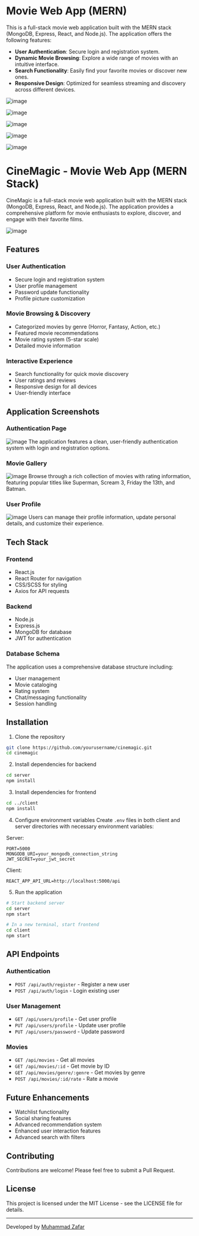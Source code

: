 # Movie Web App (MERN)

This is a full-stack movie web application built with the MERN stack (MongoDB, Express, React, and Node.js). The application offers the following features:

- **User Authentication**: Secure login and registration system.
- **Dynamic Movie Browsing**: Explore a wide range of movies with an intuitive interface.
- **Search Functionality**: Easily find your favorite movies or discover new ones.
- **Responsive Design**: Optimized for seamless streaming and discovery across different devices.
  
![image](https://github.com/user-attachments/assets/c6babb69-4460-4e51-a761-c999f17d79a3)

![image](https://github.com/user-attachments/assets/5a0cbabc-5709-45d8-8644-3352fc156c7e)

![image](https://github.com/user-attachments/assets/69915747-194c-4fc2-bf58-01a7db5ff67c)

![image](https://github.com/user-attachments/assets/19430d4d-314e-47d0-a0c9-5d18f3e5416b)

![image](https://github.com/user-attachments/assets/314dadc2-4176-417f-84e2-dac4cbc8595c)

# CineMagic - Movie Web App (MERN Stack)

CineMagic is a full-stack movie web application built with the MERN stack (MongoDB, Express, React, and Node.js). The application provides a comprehensive platform for movie enthusiasts to explore, discover, and engage with their favorite films.

![image](https://github.com/user-attachments/assets/5a0cbabc-5709-45d8-8644-3352fc156c7e)

## Features

### User Authentication
- Secure login and registration system
- User profile management
- Password update functionality
- Profile picture customization

### Movie Browsing & Discovery
- Categorized movies by genre (Horror, Fantasy, Action, etc.)
- Featured movie recommendations
- Movie rating system (5-star scale)
- Detailed movie information

### Interactive Experience
- Search functionality for quick movie discovery
- User ratings and reviews
- Responsive design for all devices
- User-friendly interface

## Application Screenshots

### Authentication Page
![image](https://github.com/user-attachments/assets/c6babb69-4460-4e51-a761-c999f17d79a3)
The application features a clean, user-friendly authentication system with login and registration options.

### Movie Gallery
![image](https://github.com/user-attachments/assets/5a0cbabc-5709-45d8-8644-3352fc156c7e)
Browse through a rich collection of movies with rating information, featuring popular titles like Superman, Scream 3, Friday the 13th, and Batman.

### User Profile
![image](https://github.com/user-attachments/assets/19430d4d-314e-47d0-a0c9-5d18f3e5416b)
Users can manage their profile information, update personal details, and customize their experience.

## Tech Stack

### Frontend
- React.js
- React Router for navigation
- CSS/SCSS for styling
- Axios for API requests

### Backend
- Node.js
- Express.js
- MongoDB for database
- JWT for authentication

### Database Schema
The application uses a comprehensive database structure including:
- User management
- Movie cataloging
- Rating system
- Chat/messaging functionality
- Session handling

## Installation

1. Clone the repository
```bash
git clone https://github.com/yourusername/cinemagic.git
cd cinemagic
```

2. Install dependencies for backend
```bash
cd server
npm install
```

3. Install dependencies for frontend
```bash
cd ../client
npm install
```

4. Configure environment variables
Create `.env` files in both client and server directories with necessary environment variables:

Server:
```
PORT=5000
MONGODB_URI=your_mongodb_connection_string
JWT_SECRET=your_jwt_secret
```

Client:
```
REACT_APP_API_URL=http://localhost:5000/api
```

5. Run the application
```bash
# Start backend server
cd server
npm start

# In a new terminal, start frontend
cd client
npm start
```

## API Endpoints

### Authentication
- `POST /api/auth/register` - Register a new user
- `POST /api/auth/login` - Login existing user

### User Management
- `GET /api/users/profile` - Get user profile
- `PUT /api/users/profile` - Update user profile
- `PUT /api/users/password` - Update password

### Movies
- `GET /api/movies` - Get all movies
- `GET /api/movies/:id` - Get movie by ID
- `GET /api/movies/genre/:genre` - Get movies by genre
- `POST /api/movies/:id/rate` - Rate a movie

## Future Enhancements

- Watchlist functionality
- Social sharing features
- Advanced recommendation system
- Enhanced user interaction features
- Advanced search with filters

## Contributing
Contributions are welcome! Please feel free to submit a Pull Request.

## License
This project is licensed under the MIT License - see the LICENSE file for details.

---

Developed by [ Muhammad Zafar ](https://github.com/i211534)



